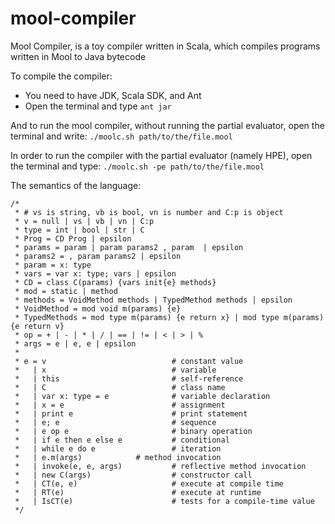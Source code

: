 mool-compiler
=============

Mool Compiler, is a toy compiler written in Scala, which compiles programs written in Mool to Java bytecode

To compile the compiler:

- You need to have JDK, Scala SDK, and Ant
- Open the terminal and type `ant jar`
	
And to run the mool compiler, without running the partial evaluator, 
open the terminal and write: `./moolc.sh path/to/the/file.mool`

In order to run the compiler with the partial evaluator (namely HPE), open
the terminal and type: `./moolc.sh -pe path/to/the/file.mool`
	
The semantics of the language:
```
/*
 * # vs is string, vb is bool, vn is number and C:p is object
 * v = null | vs | vb | vn | C:p
 * type = int | bool | str | C
 * Prog = CD Prog | epsilon
 * params = param | param params2 , param  | epsilon
 * params2 = , param params2 | epsilon
 * param = x: type
 * vars = var x: type; vars | epsilon
 * CD = class C(params) {vars init{e} methods}
 * mod = static | method
 * methods = VoidMethod methods | TypedMethod methods | epsilon
 * VoidMethod = mod void m(params) {e}
 * TypedMethods = mod type m(params) {e return x} | mod type m(params) {e return v}
 * op = + | - | * | / | == | != | < | > | %
 * args = e | e, e | epsilon
 *
 * e = v                            # constant value
 *   | x                            # variable
 *   | this                         # self-reference
 *   | C                            # class name
 *   | var x: type = e              # variable declaration
 *   | x = e                        # assignment
 *   | print e                      # print statement
 *   | e; e                         # sequence
 *   | e op e                       # binary operation
 *   | if e then e else e           # conditional
 *   | while e do e                 # iteration
 *   | e.m(args)		    # method invocation		
 *   | invoke(e, e, args)           # reflective method invocation
 *   | new C(args)                  # constructor call
 *   | CT(e, e)	                    # execute at compile time
 *   | RT(e)                        # execute at runtime
 *   | IsCT(e)                      # tests for a compile-time value
 */
```
